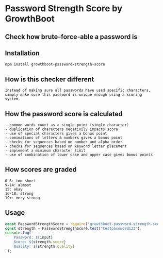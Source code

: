 # Password Strength Score by GrowthBoot

## Check how brute-force-able a password is

## Installation

    npm install growthboot-password-strength-score

## How is this checker different

	Instead of making sure all passwords have used specific characters, simply make sure this password is unique enough using a scoring system.

## How the password score is calculated
	- common words count as a single point (single character)
	- duplication of characters negativily impacts score
	- use of special characters gives a bonus point
	- cominations of letters & numbers gives a bonus point
	- checks for sequences based on number and alpha order
	- checks for sequences based on keyword letter placement
	- implement a minimum character limit
	- use of combination of lower case and upper case gives bonus points

## How scores are graded
	0-8: too-short
	9-14: almost
	15: okay
	16-18: strong
	19+: very-strong


## Usage
```js
const PasswordStrengthScore = require('growthboot-password-strength-score');
const strength = PasswordStrengthScore.test("testpassword123");
console.log(`
	Password: ${input}
	Score: ${strength.score}
	Quality: ${strength.quality}
`);
```